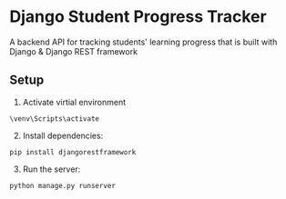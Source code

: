 # Django Student Progress Tracker

A backend API for tracking students' learning progress that is built with Django & Django REST framework

## Setup
1. Activate virtial environment
```
\venv\Scripts\activate
```

2. Install dependencies: 
``` 
pip install djangorestframework 
```

3. Run the server:
```
python manage.py runserver
```
